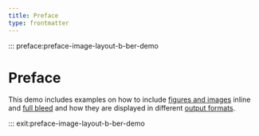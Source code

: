 ```yaml
---
title: Preface
type: frontmatter
---
```


::: preface:preface-image-layout-b-ber-demo

# Preface

This demo includes examples on how to include [figures and images](https://github.com/triplecanopy/b-ber/wiki/Figures-and-images) inline and [full bleed](https://github.com/triplecanopy/b-ber/wiki/Figures-and-images#full-bleed-images) and how they are displayed in different [output formats](https://github.com/triplecanopy/b-ber/wiki/Output-formats).

::: exit:preface-image-layout-b-ber-demo
